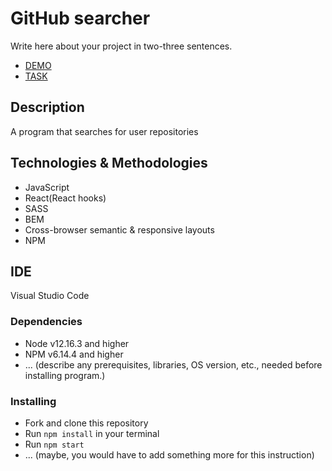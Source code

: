 # GitHub searcher

Write here about your project in two-three sentences.
- [DEMO](https://dima-semenov.github.io/github_search_app/)
- [TASK](https://docs.google.com/document/d/1df9aSU6WxaRDAlV4Y6DQGPp-qL54P2CmqpfQztVTuJM/edit)

## Description

A program that searches for user repositories

## Technologies & Methodologies
  - JavaScript
  - React(React hooks)
  - SASS
  - BEM
  - Cross-browser semantic & responsive layouts
  - NPM  
 
## IDE
 Visual Studio Code

### Dependencies
* Node v12.16.3 and higher
* NPM v6.14.4 and higher
* ... (describe any prerequisites, libraries, OS version, etc., needed before installing program.)


### Installing
* Fork and clone this repository
* Run `npm install` in your terminal
* Run `npm start`
* ... (maybe, you would have to add something more for this instruction)
